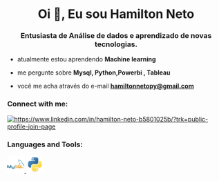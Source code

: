 <h1 align="center">Oi 👋, Eu sou Hamilton Neto</h1>
<h3 align="center">Entusiasta de Análise de dados e aprendizado de novas tecnologias.</h3>

- atualmente estou aprendendo **Machine learning**

- me pergunte sobre **Mysql, Python,Powerbi , Tableau**

- você me acha através do e-mail **hamiltonnetopy@gmail.com**

<h3 align="left">Connect with me:</h3>
<p align="left">
<a href="https://linkedin.com/in/https://www.linkedin.com/in/hamilton-neto-b5801025b/?trk=public-profile-join-page" target="blank"><img align="center" src="https://raw.githubusercontent.com/rahuldkjain/github-profile-readme-generator/master/src/images/icons/Social/linked-in-alt.svg" alt="https://www.linkedin.com/in/hamilton-neto-b5801025b/?trk=public-profile-join-page" height="30" width="40" /></a>
</p>

<h3 align="left">Languages and Tools:</h3>
<p align="left"> <a href="https://www.mysql.com/" target="_blank" rel="noreferrer"> <img src="https://raw.githubusercontent.com/devicons/devicon/master/icons/mysql/mysql-original-wordmark.svg" alt="mysql" width="40" height="40"/> </a> <a href="https://www.python.org" target="_blank" rel="noreferrer"> <img src="https://raw.githubusercontent.com/devicons/devicon/master/icons/python/python-original.svg" alt="python" width="40" height="40"/> </a> </p>


<!---
- 👋 Hi, I’m @hamiltoneto09
- 👀 I’m interested in ...

hamiltoneto09/hamiltoneto09 is a ✨ special ✨ repository because its `README.md` (this file) appears on your GitHub profile.
- 🌱 I’m currently learning ...
- 💞️ I’m looking to collaborate on ...
- 📫 How to reach me ...



You can click the Preview link to take a look at your changes.
--->
